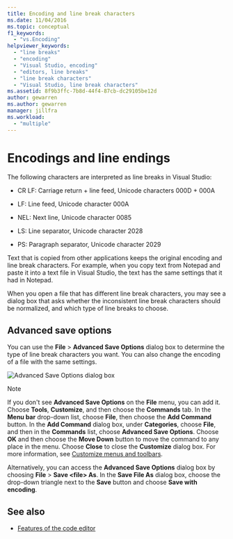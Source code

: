 ```yaml
---
title: Encoding and line break characters
ms.date: 11/04/2016
ms.topic: conceptual
f1_keywords:
  - "vs.Encoding"
helpviewer_keywords:
  - "line breaks"
  - "encoding"
  - "Visual Studio, encoding"
  - "editors, line breaks"
  - "line break characters"
  - "Visual Studio, line break characters"
ms.assetid: 8f9b3ffc-7b8d-44f4-87cb-dc29105be12d
author: gewarren
ms.author: gewarren
manager: jillfra
ms.workload:
  - "multiple"
---
```

# Encodings and line endings

The following characters are interpreted as line breaks in Visual Studio:

- CR LF: Carriage return + line feed, Unicode characters 000D + 000A

- LF: Line feed, Unicode character 000A

- NEL: Next line, Unicode character 0085

- LS: Line separator, Unicode character 2028

- PS: Paragraph separator, Unicode character 2029

Text that is copied from other applications keeps the original encoding and line break characters. For example, when you copy text from Notepad and paste it into a text file in Visual Studio, the text has the same settings that it had in Notepad.

When you open a file that has different line break characters, you may see a dialog box that asks whether the inconsistent line break characters should be normalized, and which type of line breaks to choose.

## Advanced save options

You can use the **File** > **Advanced Save Options** dialog box to determine the type of line break characters you want. You can also change the encoding of a file with the same settings.

![Advanced Save Options dialog box](media/line_endings.png)

> [!NOTE]
> If you don't see **Advanced Save Options** on the **File** menu, you can add it. Choose **Tools**, **Customize**, and then choose the **Commands** tab. In the **Menu bar** drop-down list, choose **File**, then choose the **Add Command** button. In the **Add Command** dialog box, under **Categories**, choose **File**, and then in the **Commands** list, choose **Advanced Save Options**. Choose **OK** and then choose the **Move Down** button to move the command to any place in the menu. Choose **Close** to close the **Customize** dialog box. For more information, see [Customize menus and toolbars](../ide/how-to-customize-menus-and-toolbars-in-visual-studio.md#customizing_menu).
>
> Alternatively, you can access the **Advanced Save Options** dialog box by choosing **File** > **Save \<file\> As**. In the **Save File As** dialog box, choose the drop-down triangle next to the **Save** button and choose **Save with encoding**.

## See also

- [Features of the code editor](../ide/writing-code-in-the-code-and-text-editor.md)